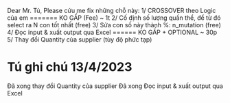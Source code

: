 Dear Mr. Tú,
Please cứu me fix những chỗ này:
1/ CROSSOVER theo Logic của em ======= KO GẤP (Fee) ~ 1t
2/ Cố định số lượng quần thể, để từ đó select ra N con tốt nhất (free)
3/ Sửa con số này thành %: n_mutation (free)
4/ Đọc input & xuất output qua Excel ====== KO GẤP + OPTIONAL ~ 30p
5/ Thay đổi Quantity của supplier (tùy độ phức tạp)

# Tú ghi chú 13/4/2023
Đã xong thay đổi Quantity của supplier
Đã xong Đọc input & xuất output qua Excel